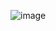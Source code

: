 ![image](https://github.com/AIVLE-School-Third-Big-Project/aivle-ai-team10-be-webserver/assets/81730800/5be49206-0669-478e-a983-ffd2a69f2de8)
